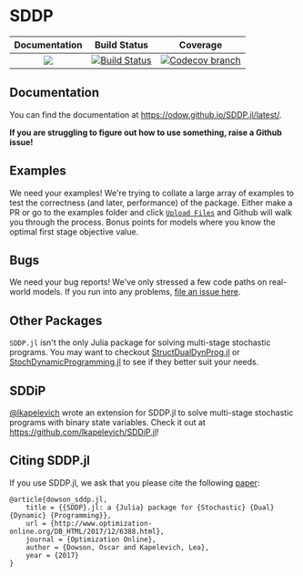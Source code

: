 # SDDP

| **Documentation** | **Build Status** | **Coverage** |
|:-----------------:|:--------------------:|:----------------:|
| [![][docs-latest-img]][docs-latest-url] | [![Build Status][build-img]][build-url] | [![Codecov branch][codecov-img]][codecov-url]

## Documentation

You can find the documentation at https://odow.github.io/SDDP.jl/latest/.

**If you are struggling to figure out how to use something, raise a Github issue!**

## Examples

We need your examples! We're trying to collate a large array of examples to test the
correctness (and later, performance) of the package. Either make a PR or go to the
examples folder and click [`Upload Files`](https://github.com/odow/SDDP.jl/upload/master/examples) and Github will walk you through the process.
Bonus points for models where you know the optimal first stage objective value.

## Bugs

We need your bug reports! We've only stressed a few code paths on real-world models.
If you run into any problems, [file an issue here](https://github.com/odow/SDDP.jl/issues/new).

## Other Packages

`SDDP.jl` isn't the only Julia package for solving multi-stage stochastic programs.
You may want to checkout [StructDualDynProg.jl](https://github.com/blegat/StructDualDynProg.jl)
or [StochDynamicProgramming.jl](https://github.com/JuliaOpt/StochDynamicProgramming.jl)
to see if they better suit your needs.

## SDDiP

[@lkapelevich](https://github.com/lkapelevich) wrote an extension for SDDP.jl to
solve multi-stage stochastic programs with binary state variables. Check it out
at https://github.com/lkapelevich/SDDiP.jl!

## Citing SDDP.jl

If you use SDDP.jl, we ask that you please cite the following [paper](http://www.optimization-online.org/DB_FILE/2017/12/6388.pdf):
```
@article{dowson_sddp.jl,
	title = {{SDDP}.jl: a {Julia} package for {Stochastic} {Dual} {Dynamic} {Programming}},
	url = {http://www.optimization-online.org/DB_HTML/2017/12/6388.html},
	journal = {Optimization Online},
	author = {Dowson, Oscar and Kapelevich, Lea},
	year = {2017}
}
```

[build-img]: https://travis-ci.org/odow/SDDP.jl.svg?branch=master
[build-url]: https://travis-ci.org/odow/SDDP.jl

[codecov-img]: https://codecov.io/github/odow/SDDP.jl/coverage.svg?branch=master
[codecov-url]: https://codecov.io/github/odow/SDDP.jl?branch=master

[docs-latest-img]: https://img.shields.io/badge/docs-latest-blue.svg
[docs-latest-url]: https://odow.github.io/SDDP.jl/latest/
